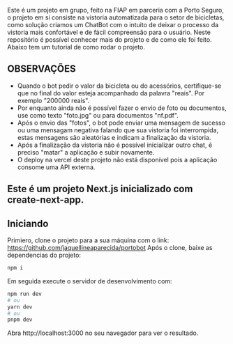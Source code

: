 Este é um projeto em grupo, feito na FIAP em parceria com a Porto Seguro, o projeto em si consiste na vistoria automatizada para o setor de bicicletas, como solução criamos um ChatBot com o intuito de deixar o processo da vistoria mais confortável e de fácil compreensão para o usuário.
Neste repositório é possível conhecer mais do projeto e de como ele foi feito. Abaixo tem um tutorial de como rodar o projeto.

## OBSERVAÇÕES
* Quando o bot pedir o valor da bicicleta ou do acessórios, certifique-se que no final do valor esteja acompanhado da palavra "reais". Por exemplo "200000 reais".
* Por enquanto ainda não é possível fazer o envio de foto ou documentos, use como texto "foto.jpg" ou para documentos "nf.pdf".
* Após o envio das "fotos", o bot pode enviar uma mensagem de sucesso ou uma mensagam negativa falando que sua vistoria foi interrompida, estas mensagens são aleatórias e indicam a finalização da vistoria.
* Após a finalização da vistoria não é possível inicializar outro chat, é preciso "matar" a aplicação e subir novamente.
* O deploy na vercel deste projeto não está disponível pois a aplicação consome uma API externa.

## Este é um projeto Next.js inicializado com create-next-app.

## Iniciando
Primiero, clone o projeto para a sua máquina com o link: https://github.com/jaquellineaparecida/portobot
Após o clone, baixe as dependencias do projeto:
``` bash
npm i
```

Em seguida execute o servidor de desenvolvimento com:
``` bash
npm run dev
# ou
yarn dev
# ou
pnpm dev
```

Abra http://localhost:3000 no seu navegador para ver o resultado.



